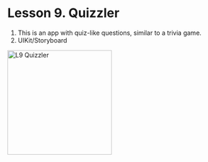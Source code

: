 # Lesson 9. Quizzler
1. This is an app with quiz-like questions, similar to a trivia game.
2. UIKit/Storyboard
<img width="235" alt="L9  Quizzler" src="https://github.com/ElShtolts13/Angela-course/assets/121130315/e4faa07e-f3ec-4208-8b3c-6c78544e2065">
